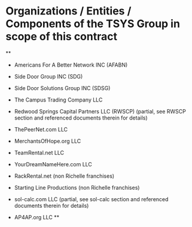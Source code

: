 
# Organizations / Entities / Components of the TSYS Group in scope of this contract 

**
- Americans For A Better Network INC (AFABN) 
- Side Door Group INC (SDG)
- Side Door Solutions Group INC (SDSG)

- The Campus Trading Company LLC
- Redwood Springs Capital Partners LLC (RWSCP) (partial, see RWSCP section and referenced documents therein for details)
- ThePeerNet.com LLC

- MerchantsOfHope.org LLC
- TeamRental.net LLC
- YourDreamNameHere.com LLC
- RackRental.net (non Richelle franchises)
- Starting Line Productions (non Richelle franchises)
- sol-calc.com LLC (partial, see sol-calc section and referenced documents therein for details)

- AP4AP.org LLC
**
